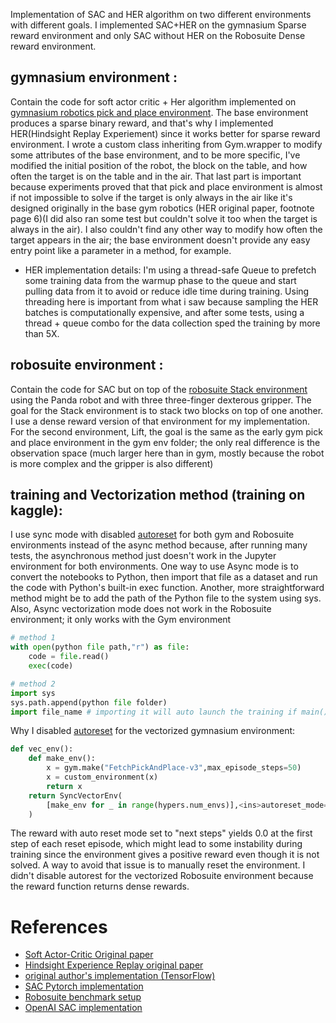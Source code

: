 Implementation of SAC and HER algorithm on two different environments with different goals. I implemented SAC+HER on the gymnasium Sparse reward environment and only SAC without HER on the Robosuite Dense reward environment.

## gymnasium environment : 
Contain the code for soft actor critic + Her algorithm implemented on [gymnasium robotics pick and place environment](https://robotics.farama.org/envs/fetch/pick_and_place). The base environment produces a sparse binary reward, and that's why I implemented HER(Hindsight Replay Experiement) since it works better for sparse reward environment. I wrote a custom class inheriting from Gym.wrapper to modify some attributes of the base environment, and to be more specific, I've modified the initial position of the robot, the block on the table, and how often the target is on the table and in the air. That last part is important because experiments proved that that pick and place environment is almost if not impossible to solve if the target is only always in the air like it's designed originally in the base gym robotics (HER original paper, footnote page 6)(I did also ran some test but couldn't solve it too when the target is always in the air). I also couldn't find any other way to modify how often the target appears in the air; the base environment doesn't provide any easy entry point like a parameter in a method, for example.

- HER implementation details: 
I'm using a thread-safe Queue to prefetch some training data from the warmup phase to the queue and start pulling data from it to avoid or reduce idle time during training. Using threading here is important from what i saw because sampling the HER batches is computationally expensive, and after some tests, using a thread + queue combo for the data collection sped the training by more than 5X.

## robosuite environment : 
Contain the code for SAC but on top of the [robosuite Stack environment](https://robosuite.ai/docs/modules/environments.html) using the Panda robot and with three three-finger dexterous gripper. The goal for the Stack environment is to stack two blocks on top of one another. I use a dense reward version of that environment for my implementation. For the second environment, Lift, the goal is the same as the early gym pick and place environment in the gym env folder; the only real difference is the observation space (much larger here than in gym, mostly because the robot is more complex and the gripper is also different)


## training and Vectorization method (training on kaggle):
I use sync mode with disabled [autoreset](https://farama.org/Vector-Autoreset-Mode) for both gym and Robosuite environments instead of the async method because, after running many tests, the asynchronous method just doesn't work in the Jupyter environment for both environments. One way to use Async mode is to convert the notebooks to Python, then import that file as a dataset and run the code with Python's built-in exec function. Another, more straightforward method might be to add the path of the Python file to the system using sys. Also, Async vectorization mode does not work in the Robosuite environment; it only works with the Gym environment 

```python
# method 1 
with open(python file path,"r") as file:
    code = file.read()
    exec(code)

# method 2 
import sys
sys.path.append(python file folder)
import file_name # importing it will auto launch the training if main().train(True)
 ```

Why I disabled [autoreset](https://farama.org/Vector-Autoreset-Mode) for the vectorized gymnasium environment: 

```python 
def vec_env():
    def make_env():
        x = gym.make("FetchPickAndPlace-v3",max_episode_steps=50)
        x = custom_environment(x)
        return x
    return SyncVectorEnv(
        [make_env for _ in range(hypers.num_envs)],<ins>autoreset_mode=gym.vector.AutoresetMode.DISABLED</ins>
    )
``` 
The reward with auto reset mode set to "next steps" yields 0.0 at the first step of each reset episode, which might lead to some instability during training since the environment gives a positive reward even though it is not solved. A way to avoid that issue is to manually reset the environment.
I didn't disable autorest for the vectorized Robosuite environment because the reward function returns dense rewards.


# References
- [Soft Actor-Critic Original paper](https://arxiv.org/abs/1812.05905)
- [Hindsight Experience Replay original paper](https://arxiv.org/abs/1707.01495)
- [original author's implementation (TensorFlow)](https://github.com/haarnoja/sac)
- [SAC Pytorch implementation](https://github.com/pranz24/pytorch-soft-actor-critic)
- [Robosuite benchmark setup](https://github.com/ARISE-Initiative/robosuite-benchmark)
- [OpenAI SAC implementation](https://github.com/openai/spinningup/tree/master/spinup/algos/pytorch/sac)


